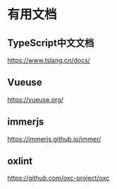 # 有用文档

## TypeScript中文文档

<https://www.tslang.cn/docs/>

## Vueuse

<https://vueuse.org/>

## immerjs

<https://immerjs.github.io/immer/>

## oxlint
<https://github.com/oxc-project/oxc>

